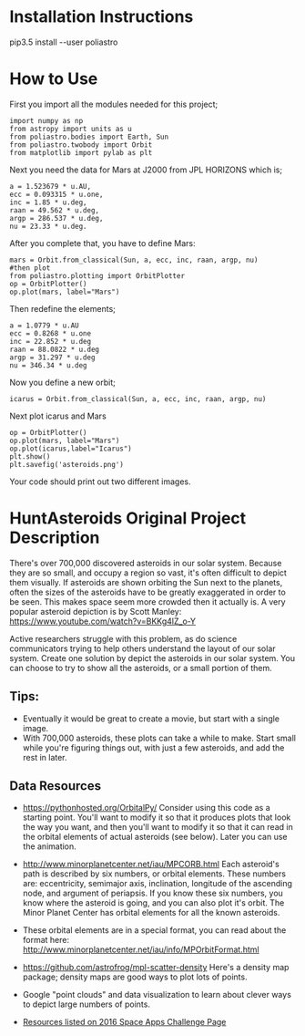 
# Installation Instructions
pip3.5 install --user poliastro

# How to Use
First you import all the modules needed for this project;

```
import numpy as np
from astropy import units as u
from poliastro.bodies import Earth, Sun
from poliastro.twobody import Orbit
from matplotlib import pylab as plt
```

Next you need the data for Mars at J2000 from JPL HORIZONS which is;

```
a = 1.523679 * u.AU,
ecc = 0.093315 * u.one,
inc = 1.85 * u.deg,
raan = 49.562 * u.deg,
argp = 286.537 * u.deg,
nu = 23.33 * u.deg.
```

After you complete that, you have to define Mars:

```
mars = Orbit.from_classical(Sun, a, ecc, inc, raan, argp, nu)
#then plot
from poliastro.plotting import OrbitPlotter
op = OrbitPlotter()
op.plot(mars, label="Mars")
```

Then redefine the elements;

```
a = 1.0779 * u.AU
ecc = 0.8268 * u.one
inc = 22.852 * u.deg
raan = 88.0822 * u.deg
argp = 31.297 * u.deg
nu = 346.34 * u.deg
```

Now you define a new orbit;

`icarus = Orbit.from_classical(Sun, a, ecc, inc, raan, argp, nu)`

Next plot icarus and Mars

```
op = OrbitPlotter()
op.plot(mars, label="Mars")
op.plot(icarus,label="Icarus")
plt.show()
plt.savefig('asteroids.png')
```

Your code should print out two different images.
# HuntAsteroids Original Project Description
There's over 700,000 discovered asteroids in our solar system. Because they are so small, and occupy a region so vast, it's often difficult to depict them visually. If asteroids are shown orbiting the Sun next to the planets, often the sizes of the asteroids have to be greatly exaggerated in order to be seen. This makes space seem more crowded then it actually is. A very popular asteroid depiction is by Scott Manley: https://www.youtube.com/watch?v=BKKg4lZ_o-Y

Active researchers struggle with this problem, as do science communicators trying to help others understand the layout of our solar system. Create one solution by depict the asteroids in our solar system. You can choose to try to show all the asteroids, or a small portion of them. 

 
## Tips:
* Eventually it would be great to create a movie, but start with a single image.
* With 700,000 asteroids, these plots can take a while to make. Start small while you're figuring things out, with just a few asteroids, and add the rest in later.


## Data Resources
* https://pythonhosted.org/OrbitalPy/
Consider using this code as a starting point. You'll want to modify it so that it produces plots that look the way you want, and then you'll want to modify it so that it can read in the orbital elements of actual asteroids (see below). Later you can use the animation.

* http://www.minorplanetcenter.net/iau/MPCORB.html
Each asteroid's path is described by six numbers, or orbital elements. These numbers are: eccentricity, semimajor axis, inclination, longitude of the ascending node, and argument of periapsis. If you know these six numbers, you know where the asteroid is going, and you can also plot it's orbit. The Minor Planet Center has orbital elements for all the known asteroids.

* These orbital elements are in a special format, you can read about the format here:
http://www.minorplanetcenter.net/iau/info/MPOrbitFormat.html

* https://github.com/astrofrog/mpl-scatter-density
Here's a density map package; density maps are good ways to plot lots of points.

* Google "point clouds" and data visualization to learn about clever ways to depict large numbers of points.

* [Resources listed on 2016 Space Apps Challenge Page](https://github.com/SpaceApps2016/Resources)

